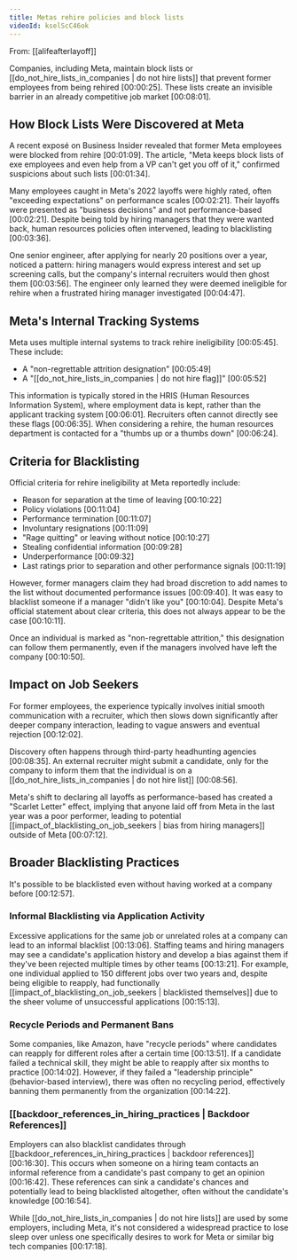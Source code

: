 ```yaml
---
title: Metas rehire policies and block lists
videoId: kselScC46ok
---
```


From: [[alifeafterlayoff]] <br/> 

Companies, including Meta, maintain block lists or [[do_not_hire_lists_in_companies | do not hire lists]] that prevent former employees from being rehired <a class="yt-timestamp" data-t="00:00:25">[00:00:25]</a>. These lists create an invisible barrier in an already competitive job market <a class="yt-timestamp" data-t="00:08:01">[00:08:01]</a>.

## How Block Lists Were Discovered at Meta

A recent exposé on Business Insider revealed that former Meta employees were blocked from rehire <a class="yt-timestamp" data-t="00:01:09">[00:01:09]</a>. The article, "Meta keeps block lists of exe employees and even help from a VP can't get you off of it," confirmed suspicions about such lists <a class="yt-timestamp" data-t="00:01:34">[00:01:34]</a>.

Many employees caught in Meta's 2022 layoffs were highly rated, often "exceeding expectations" on performance scales <a class="yt-timestamp" data-t="00:02:21">[00:02:21]</a>. Their layoffs were presented as "business decisions" and not performance-based <a class="yt-timestamp" data-t="00:02:21">[00:02:21]</a>. Despite being told by hiring managers that they were wanted back, human resources policies often intervened, leading to blacklisting <a class="yt-timestamp" data-t="00:03:36">[00:03:36]</a>.

One senior engineer, after applying for nearly 20 positions over a year, noticed a pattern: hiring managers would express interest and set up screening calls, but the company's internal recruiters would then ghost them <a class="yt-timestamp" data-t="00:03:56">[00:03:56]</a>. The engineer only learned they were deemed ineligible for rehire when a frustrated hiring manager investigated <a class="yt-timestamp" data-t="00:04:47">[00:04:47]</a>.

## Meta's Internal Tracking Systems

Meta uses multiple internal systems to track rehire ineligibility <a class="yt-timestamp" data-t="00:05:45">[00:05:45]</a>. These include:
*   A "non-regrettable attrition designation" <a class="yt-timestamp" data-t="00:05:49">[00:05:49]</a>
*   A "[[do_not_hire_lists_in_companies | do not hire flag]]" <a class="yt-timestamp" data-t="00:05:52">[00:05:52]</a>

This information is typically stored in the HRIS (Human Resources Information System), where employment data is kept, rather than the applicant tracking system <a class="yt-timestamp" data-t="00:06:01">[00:06:01]</a>. Recruiters often cannot directly see these flags <a class="yt-timestamp" data-t="00:06:35">[00:06:35]</a>. When considering a rehire, the human resources department is contacted for a "thumbs up or a thumbs down" <a class="yt-timestamp" data-t="00:06:24">[00:06:24]</a>.

## Criteria for Blacklisting

Official criteria for rehire ineligibility at Meta reportedly include:
*   Reason for separation at the time of leaving <a class="yt-timestamp" data-t="00:10:22">[00:10:22]</a>
*   Policy violations <a class="yt-timestamp" data-t="00:11:04">[00:11:04]</a>
*   Performance termination <a class="yt-timestamp" data-t="00:11:07">[00:11:07]</a>
*   Involuntary resignations <a class="yt-timestamp" data-t="00:11:09">[00:11:09]</a>
*   "Rage quitting" or leaving without notice <a class="yt-timestamp" data-t="00:10:27">[00:10:27]</a>
*   Stealing confidential information <a class="yt-timestamp" data-t="00:09:28">[00:09:28]</a>
*   Underperformance <a class="yt-timestamp" data-t="00:09:32">[00:09:32]</a>
*   Last ratings prior to separation and other performance signals <a class="yt-timestamp" data-t="00:11:19">[00:11:19]</a>

However, former managers claim they had broad discretion to add names to the list without documented performance issues <a class="yt-timestamp" data-t="00:09:40">[00:09:40]</a>. It was easy to blacklist someone if a manager "didn't like you" <a class="yt-timestamp" data-t="00:10:04">[00:10:04]</a>. Despite Meta's official statement about clear criteria, this does not always appear to be the case <a class="yt-timestamp" data-t="00:10:11">[00:10:11]</a>.

Once an individual is marked as "non-regrettable attrition," this designation can follow them permanently, even if the managers involved have left the company <a class="yt-timestamp" data-t="00:10:50">[00:10:50]</a>.

## Impact on Job Seekers

For former employees, the experience typically involves initial smooth communication with a recruiter, which then slows down significantly after deeper company interaction, leading to vague answers and eventual rejection <a class="yt-timestamp" data-t="00:12:02">[00:12:02]</a>.

Discovery often happens through third-party headhunting agencies <a class="yt-timestamp" data-t="00:08:35">[00:08:35]</a>. An external recruiter might submit a candidate, only for the company to inform them that the individual is on a [[do_not_hire_lists_in_companies | do not hire list]] <a class="yt-timestamp" data-t="00:08:56">[00:08:56]</a>.

Meta's shift to declaring all layoffs as performance-based has created a "Scarlet Letter" effect, implying that anyone laid off from Meta in the last year was a poor performer, leading to potential [[impact_of_blacklisting_on_job_seekers | bias from hiring managers]] outside of Meta <a class="yt-timestamp" data-t="00:07:12">[00:07:12]</a>.

## Broader Blacklisting Practices

It's possible to be blacklisted even without having worked at a company before <a class="yt-timestamp" data-t="00:12:57">[00:12:57]</a>.

### Informal Blacklisting via Application Activity
Excessive applications for the same job or unrelated roles at a company can lead to an informal blacklist <a class="yt-timestamp" data-t="00:13:06">[00:13:06]</a>. Staffing teams and hiring managers may see a candidate's application history and develop a bias against them if they've been rejected multiple times by other teams <a class="yt-timestamp" data-t="00:13:21">[00:13:21]</a>. For example, one individual applied to 150 different jobs over two years and, despite being eligible to reapply, had functionally [[impact_of_blacklisting_on_job_seekers | blacklisted themselves]] due to the sheer volume of unsuccessful applications <a class="yt-timestamp" data-t="00:15:13">[00:15:13]</a>.

### Recycle Periods and Permanent Bans
Some companies, like Amazon, have "recycle periods" where candidates can reapply for different roles after a certain time <a class="yt-timestamp" data-t="00:13:51">[00:13:51]</a>. If a candidate failed a technical skill, they might be able to reapply after six months to practice <a class="yt-timestamp" data-t="00:14:02">[00:14:02]</a>. However, if they failed a "leadership principle" (behavior-based interview), there was often no recycling period, effectively banning them permanently from the organization <a class="yt-timestamp" data-t="00:14:22">[00:14:22]</a>.

### [[backdoor_references_in_hiring_practices | Backdoor References]]
Employers can also blacklist candidates through [[backdoor_references_in_hiring_practices | backdoor references]] <a class="yt-timestamp" data-t="00:16:30">[00:16:30]</a>. This occurs when someone on a hiring team contacts an informal reference from a candidate's past company to get an opinion <a class="yt-timestamp" data-t="00:16:42">[00:16:42]</a>. These references can sink a candidate's chances and potentially lead to being blacklisted altogether, often without the candidate's knowledge <a class="yt-timestamp" data-t="00:16:54">[00:16:54]</a>.

While [[do_not_hire_lists_in_companies | do not hire lists]] are used by some employers, including Meta, it's not considered a widespread practice to lose sleep over unless one specifically desires to work for Meta or similar big tech companies <a class="yt-timestamp" data-t="00:17:18">[00:17:18]</a>.